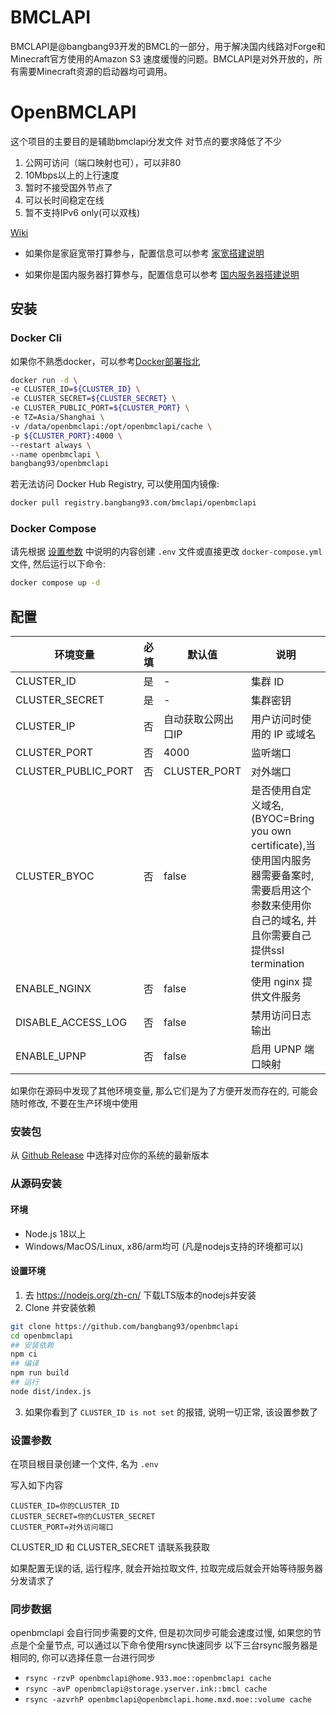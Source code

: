 # BMCLAPI
BMCLAPI是@bangbang93开发的BMCL的一部分，用于解决国内线路对Forge和Minecraft官方使用的Amazon S3 速度缓慢的问题。BMCLAPI是对外开放的，所有需要Minecraft资源的启动器均可调用。


# OpenBMCLAPI
这个项目的主要目的是辅助bmclapi分发文件
对节点的要求降低了不少

1. 公网可访问（端口映射也可），可以非80
2. 10Mbps以上的上行速度
3. 暂时不接受国外节点了
4. 可以长时间稳定在线
5. 暂不支持IPv6 only(可以双栈)

[Wiki](https://github.com/bangbang93/openbmclapi/wiki)

- 如果你是家庭宽带打算参与，配置信息可以参考 [家宽搭建说明](https://github.com/bangbang93/openbmclapi/wiki/%E5%AE%B6%E5%AE%BD%E6%90%AD%E5%BB%BA%E8%AF%B4%E6%98%8E)

- 如果你是国内服务器打算参与，配置信息可以参考 [国内服务器搭建说明](https://github.com/bangbang93/openbmclapi/wiki/%E5%9B%BD%E5%86%85%E6%9C%8D%E5%8A%A1%E5%99%A8%E6%90%AD%E5%BB%BA%E8%AF%B4%E6%98%8E)

安装
---

### Docker Cli

如果你不熟悉docker，可以参考[Docker部署指北](https://github.com/bangbang93/openbmclapi/wiki/docker%E9%83%A8%E7%BD%B2%E6%8C%87%E5%8C%97)

```bash
docker run -d \
-e CLUSTER_ID=${CLUSTER_ID} \
-e CLUSTER_SECRET=${CLUSTER_SECRET} \
-e CLUSTER_PUBLIC_PORT=${CLUSTER_PORT} \
-e TZ=Asia/Shanghai \
-v /data/openbmclapi:/opt/openbmclapi/cache \
-p ${CLUSTER_PORT}:4000 \
--restart always \
--name openbmclapi \
bangbang93/openbmclapi
```

若无法访问 Docker Hub Registry, 可以使用国内镜像:

```bash
docker pull registry.bangbang93.com/bmclapi/openbmclapi
```

### Docker Compose
请先根据 [设置参数](#设置参数) 中说明的内容创建 `.env` 文件或直接更改 `docker-compose.yml` 文件, 然后运行以下命令:

```bash
docker compose up -d
```

## 配置

| 环境变量                | 必填 | 默认值          | 说明                                                                                                     |
|---------------------|----|--------------|--------------------------------------------------------------------------------------------------------|
| CLUSTER_ID          | 是  | -            | 集群 ID                                                                                                  |
| CLUSTER_SECRET      | 是  | -            | 集群密钥                                                                                                   |
| CLUSTER_IP          | 否  | 自动获取公网出口IP   | 用户访问时使用的 IP 或域名                                                                                        |
| CLUSTER_PORT        | 否  | 4000         | 监听端口                                                                                                   |
| CLUSTER_PUBLIC_PORT | 否  | CLUSTER_PORT | 对外端口                                                                                                   |
| CLUSTER_BYOC        | 否  | false        | 是否使用自定义域名, (BYOC=Bring you own certificate),当使用国内服务器需要备案时, 需要启用这个参数来使用你自己的域名, 并且你需要自己提供ssl termination |
| ENABLE_NGINX        | 否  | false        | 使用 nginx 提供文件服务                                                                                        |
| DISABLE_ACCESS_LOG  | 否  | false        | 禁用访问日志输出                                                                                               |
| ENABLE_UPNP         | 否  | false        | 启用 UPNP 端口映射                                                                                           |

如果你在源码中发现了其他环境变量, 那么它们是为了方便开发而存在的, 可能会随时修改, 不要在生产环境中使用

### 安装包

从 [Github Release](https://github.com/bangbang93/openbmclapi/releases) 中选择对应你的系统的最新版本

### 从源码安装

#### 环境

- Node.js 18以上
- Windows/MacOS/Linux, x86/arm均可 (凡是nodejs支持的环境都可以)

#### 设置环境

1. 去 <https://nodejs.org/zh-cn/> 下载LTS版本的nodejs并安装
2. Clone 并安装依赖

```bash
git clone https://github.com/bangbang93/openbmclapi
cd openbmclapi
## 安装依赖
npm ci
## 编译
npm run build
## 运行
node dist/index.js
```

3. 如果你看到了 `CLUSTER_ID is not set` 的报错, 说明一切正常, 该设置参数了

### 设置参数

在项目根目录创建一个文件, 名为 `.env`

写入如下内容

```env
CLUSTER_ID=你的CLUSTER_ID
CLUSTER_SECRET=你的CLUSTER_SECRET
CLUSTER_PORT=对外访问端口
```

CLUSTER_ID 和 CLUSTER_SECRET 请联系我获取

如果配置无误的话, 运行程序, 就会开始拉取文件, 拉取完成后就会开始等待服务器分发请求了

### 同步数据

openbmclapi 会自行同步需要的文件, 但是初次同步可能会速度过慢, 如果您的节点是个全量节点, 可以通过以下命令使用rsync快速同步
以下三台rsync服务器是相同的, 你可以选择任意一台进行同步
- `rsync -rzvP openbmclapi@home.933.moe::openbmclapi cache`
- `rsync -avP openbmclapi@storage.yserver.ink::bmcl cache`
- `rsync -azvrhP openbmclapi@openbmclapi.home.mxd.moe::volume cache`
